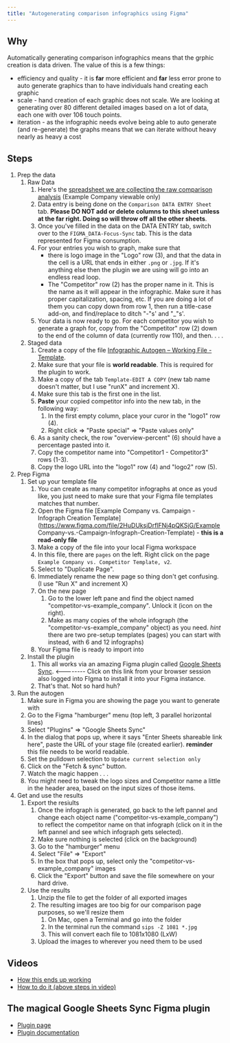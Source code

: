 ```yaml
---
title: "Autogenerating comparison infographics using Figma"
---
```


## Why

Automatically generating comparison infographics means that the grphic creation is data driven. The value of this is a few things:

* efficiency and quality - it is **far** more efficient and **far** less error prone to auto generate graphics than to have individuals hand creating each graphic
* scale - hand creation of each graphic does not scale. We are looking at generating over 80 different detailed images based on a lot of data, each one with over 106 touch points.
* iteration - as the infographic needs evolve being able to auto generate (and re-generate) the graphs means that we can iterate without heavy nearly as heavy a cost

## Steps

1. Prep the data
   1. Raw Data
      1. Here's the [spreadsheet we are collecting the raw comparison analysis](https://docs.google.com/spreadsheets/d/1Dd1wraHGVM21L942PsYxNj8Czfvq9XO7ysG1Gge5YEk/edit?ts=5f4996cc#gid=90532820) (Example Company viewable only)
      1. Data entry is being done on the `Comparison DATA ENTRY Sheet` tab. **Please DO NOT add or delete columns to this sheet unless at the far right. Doing so will throw off all the other sheets**.
      1. Once you've filled in the data on the DATA ENTRY tab, switch over to the `FIGMA_DATA-Focus-Sync` tab. This is the data represented for Figma consumption.
      1. For your entries you wish to graph, make sure that
         * there is logo image in the "Logo" row (3), and that the data in the cell is a URL that ends in either `.png` or `.jpg`. If it's anything else then the plugin we are using will go into an endless read loop.
         * The "Competitor" row (2) has the proper name in it. This is the name as it will appear in the infographic. Make sure it has proper capitalization, spacing, etc. If you are doing a lot of them you can copy down from row 1, then run a title-case add-on, and find/replace to ditch "-"s' and "_"s'.
      1. Your data is now ready to go. For each competitor you wish to generate a graph for, copy from the "Competitor" row (2) down to the end of the column of data (currently row 110), and then. . . .
   1. Staged data
       1. Create a copy of the file [Infographic Autogen – Working File - Template](https://docs.google.com/spreadsheets/d/1f1tsutSVxVIPU4FnYp8jnRIg1XafvXONO3tIBNb_N2A/edit?usp=sharing).
       1. Make sure that your file is **world readable**. This is required for the plugin to work.
       1. Make a copy of the tab `Template-EDIT A COPY` (new tab name doesn't matter, but I use "runX" and increment X).
       1. Make sure this tab is the first one in the list.
       1. **Paste** your copied competitor info into the new tab, in the following way:
          1. In the first empty column, place your curor in the "logo1" row (4).
          1. Right click => "Paste special" => "Paste values only"
       1. As a sanity check, the row "overview-percent" (6) should have a percentage pasted into it.
       1. Copy the competitor name into "Competitor1 - Competitor3" rows (1-3).
       1. Copy the logo URL into the "logo1" row (4) and "logo2" row (5).
1. Prep Figma
   1. Set up your template file
      1. You can create as many competitor infographs at once as youd like, you just need to make sure that your Figma file templates matches that number.
      1. Open the Figma file [Example Company vs. Campaign - Infograph Creation Template](https://www.figma.com/file/2HuDUksjDrflFNj4pQKSjG/Example Company-vs.-Campaign-Infograph-Creation-Template) - **this is a read-only file**
      1. Make a copy of the file into your local Figma workspace
      1. In this file, there are `pages` on the left. Right click on the page `Example Company vs. Competitor Template, v2`.
      1. Select to "Duplicate Page".
      1. Immediately rename the new page so thing don't get confusing. (I use "Run X" and increment X)
      1. On the new page
         1. Go to the lower left pane and find the object named "competitor-vs-example_company". Unlock it (icon on the right).
         1. Make as many copies of the whole infograph (the "competitor-vs-example_company" object) as you need. *hint* there are two pre-setup templates (pages) you can start with instead, with 6 and 12 infographs)
      1. Your Figma file is ready to import into
   1. Install the plugin
       1. This all works via an amazing Figma plugin called [Google Sheets Sync](https://www.figma.com/community/plugin/735770583268406934/Google-Sheets-Sync). <-------- Click on this link from your browser session also logged into FIgma to install it into your Figma instance.
       1. That's that. Not so hard huh?
1. Run the autogen
   1. Make sure in Figma you are showing the page you want to generate with
   1. Go to the Figma "hamburger" menu (top left, 3 parallel horizontal lines)
   1. Select "Plugins" => "Google Sheets Sync"
   1. In the dialog that pops up, where it says "Enter Sheets shareable link here", paste the URL of your stage file (created earlier). **reminder** this file needs to be world readable.
   1. Set the pulldown selection to `Update current selection only`
   1. Click on the "Fetch & sync" button.
   1. Watch the magic happen . . .
   1. You might need to tweak the logo sizes and Competitor name a little in the header area, based on the input sizes of those items.
1. Get and use the results
   1. Export the resiults
      1. Once the infograph is generated, go back to the left pannel and change each object name ("competitor-vs-example_company") to reflect the competitor name on that infograph (click on it in the left pannel and see which infograph gets selected).
      1. Make sure nothing is selected (click on the background)
      1. Go to the "hamburger" menu
      1. Select "File" => "Export"
      1. In the box that pops up, select only the "competitor-vs-example_company" images
      1. Click the "Export" button and save the file somewhere on your hard drive.
   1. Use the results
      1. Unzip the file to get the folder of all exported images
      1. The resulting images are too big for our comparison page purposes, so we'll resize them
         1. On Mac, open a Terminal and go into the folder
         1. In the terminal run the command `sips -Z 1081 *.jpg`
         1. This will convert each file to 1081x1080 (LxW)
      1. Upload the images to wherever you need them to be used

## Videos

* [How this ends up working](https://youtu.be/zUJH0aK41xE)
* [How to do it (above steps in video)](https://youtu.be/2hR0guFTtPI)

## The magical Google Sheets Sync Figma plugin

* [Plugin page](https://www.figma.com/community/plugin/735770583268406934/Google-Sheets-Sync)
* [Plugin documentation](https://www.figma.com/proto/VtXf9HikcehWB7FJrJmApl/Google-Sheets-Sync-%E2%80%93-Documentation?scaling=min-zoom&node-id=3%3A2)
